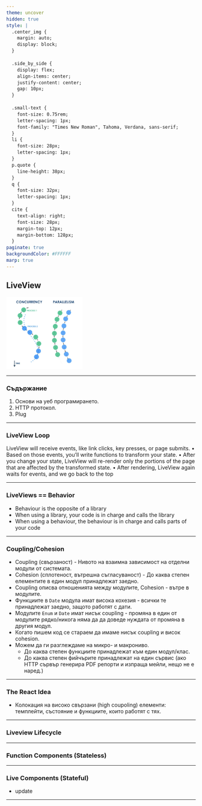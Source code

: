 ```yaml
---
theme: uncover
hidden: true
style: |
  .center_img {
    margin: auto;
    display: block;
  }

  .side_by_side {
    display: flex;
    align-items: center;
    justify-content: center;
    gap: 10px;
  }

  .small-text {
    font-size: 0.75rem;
    letter-spacing: 1px;
    font-family: "Times New Roman", Tahoma, Verdana, sans-serif;
  }
  li {
    font-size: 28px;
    letter-spacing: 1px;
  }
  p.quote {
    line-height: 38px;
  }
  q {
    font-size: 32px;
    letter-spacing: 1px;
  }
  cite {
    text-align: right;
    font-size: 28px;
    margin-top: 12px;
    margin-bottom: 128px;
  }
paginate: true
backgroundColor: #FFFFFF
marp: true
---
```


## LiveView

<img class="center_img" src="assets/concurrency_vs_parallelism.png" width="40%" />

---

### Съдържание

1. Основи на уеб програмирането.
2. HTTP протокол.
3. Plug

---

### LiveView Loop

LiveView will receive events, like link clicks, key presses, or page submits.
• Based on those events, you’ll write functions to transform your state.
• After you change your state, LiveView will re-render only the portions of
the page that are affected by the transformed state.
• After rendering, LiveView again waits for events, and we go back to the
top

---

### LiveViews == Behavior

* Behaviour is the opposite of a library
* When using a library, your code is in charge and calls the library
* When using a behaviour, the behaviour is in charge and calls parts of your code

---

### Coupling/Cohesion

* Coupling (свързаност) - Нивото на взаимна зависимост на отделни модули от системата.
* Cohesion (сплотеност, вътрешна съгласуваност) - До каква степен елементите в един модул принадлежат заедно.
* Coupling описва отношенията между модулите, Cohesion - вътре в модулите.
* Функциите в `Date` модула имат висока кохезия - всички те принадлежат заедно, защото работят с дати.
* Модулите `Enum` и `Date` имат нисък coupling - промяна в един от модулите рядко/никога няма да да доведе
  нуждата от промяна в другия модул.
* Когато пишем код се стараем да имаме нисък coupling и висок cohesion.
* Можем да ги разглеждаме на микро- и макрониво.
  * До каква степен функциите принадлежат към един модул/клас.
  * До каква степен фийчърите принадлежат на един сървис (ако HTTP сървър генерира PDF репорти и изпраща мейли, нещо не е наред.)

---


### The React Idea

* Колокация на високо свързани (high coupoling) елементи: темплейти, състояние и функциите, които работят с тях.

---

### Liveview Lifecycle

---

### Function Components (Stateless)

---

### Live Components (Stateful)

- update

---

